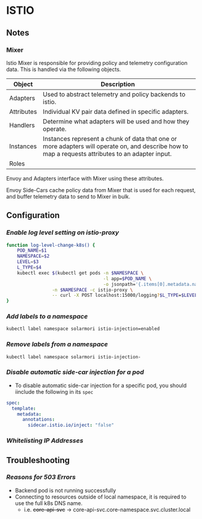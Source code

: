 
# ISTIO

## Notes

### Mixer

Istio Mixer is responsible for providing policy and telemetry configuration data.  This is handled via the following objects.

| Object |  Description |
|---|---|
| Adapters | Used to abstract telemetry and policy backends to istio. |
| Attributes | Individual KV pair data defined in specific adapters. |
| Handlers | Determine what adapters will be used and how they operate. |
| Instances | Instances represent a chunk of data that one or more adapters will operate on, and describe how to map a requests attributes to an adapter input. |
| Roles |  |

Envoy and Adapters interface with Mixer using these attributes.

Envoy Side-Cars cache policy data from Mixer that is used for each request, and buffer telemetry data to send to Mixer in bulk.

## Configuration
### *Enable log level setting on istio-proxy*
```bash
function log-level-change-k8s() {
    POD_NAME=$1
    NAMESPACE=$2
    LEVEL=$3
    L_TYPE=$4
    kubectl exec $(kubectl get pods -n $NAMESPACE \
                                    -l app=$POD_NAME \
                                    -o jsonpath='{.items[0].metadata.name}') \
                 -n $NAMESPACE -c istio-proxy \
                 -- curl -X POST localhost:15000/logging?$L_TYPE=$LEVEL -s
}
```

### *Add labels to a namespace*
```bash
kubectl label namespace solarmori istio-injection=enabled
```

### *Remove labels from a namespace*
```bash
kubectl label namespace solarmori istio-injection-
```

### *Disable automatic side-car injection for a pod*

* To disable automatic side-car injection for a specific pod, you should iinclude the following in its `spec`

```yaml
spec:
  template:
    metadata:
      annotations:
        sidecar.istio.io/inject: "false"
```

### *Whitelisting IP Addresses*

## Troubleshooting

### *Reasons for 503 Errors*

* Backend pod is not running successfully
* Connecting to resources outside of local namespace, it is required to use the full k8s DNS name.
    * i.e. ~~core-api-svc~~ -> core-api-svc.core-namespace.svc.cluster.local

<!--stackedit_data:
eyJoaXN0b3J5IjpbLTczODc4MDE3OSw0MDU4MzIwMCwxMzM5MD
M5MzM3LC0xMjU0Njc1MDk3LC0xODM4NjgzNDQ0LDY5ODA2MjIz
NCwtNTY5Nzc5NTddfQ==
-->